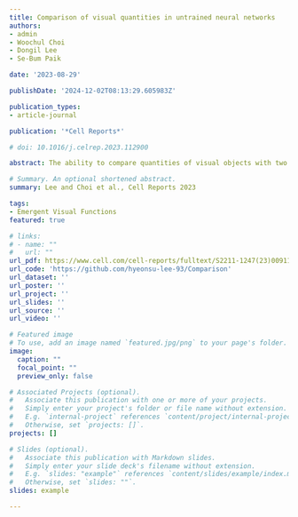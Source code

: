 ```yaml
---
title: Comparison of visual quantities in untrained neural networks
authors:
- admin
- Woochul Choi
- Dongil Lee
- Se-Bum Paik

date: '2023-08-29'

publishDate: '2024-12-02T08:13:29.605983Z'

publication_types:
- article-journal

publication: '*Cell Reports*'

# doi: 10.1016/j.celrep.2023.112900

abstract: The ability to compare quantities of visual objects with two distinct measures, proportion and difference, is observed even in newborn animals. However, how this function originates in the brain, even before visual experience, remains unknown. Here, we propose a model in which neuronal tuning for quantity comparisons can arise spontaneously in completely untrained neural circuits. Using a biologically inspired model neural network, we ﬁnd that single units selective to proportions and differences between visual quantities emerge in randomly initialized feedforward wirings and that they enable the network to perform quantity comparison tasks. Notably, we ﬁnd that two distinct tunings to proportion and difference originate from a random summation of monotonic, nonlinear neural activities and that a slight difference in the nonlinear response function determines the type of measure. Our results suggest that visual quantity comparisons are primitive types of functions that can emerge spontaneously before learning in young brains.

# Summary. An optional shortened abstract.
summary: Lee and Choi et al., Cell Reports 2023

tags:
- Emergent Visual Functions
featured: true

# links:
# - name: ""
#   url: ""
url_pdf: https://www.cell.com/cell-reports/fulltext/S2211-1247(23)00911-7
url_code: 'https://github.com/hyeonsu-lee-93/Comparison'
url_dataset: ''
url_poster: ''
url_project: ''
url_slides: ''
url_source: ''
url_video: ''

# Featured image
# To use, add an image named `featured.jpg/png` to your page's folder. 
image:
  caption: ""
  focal_point: ""
  preview_only: false

# Associated Projects (optional).
#   Associate this publication with one or more of your projects.
#   Simply enter your project's folder or file name without extension.
#   E.g. `internal-project` references `content/project/internal-project/index.md`.
#   Otherwise, set `projects: []`.
projects: []

# Slides (optional).
#   Associate this publication with Markdown slides.
#   Simply enter your slide deck's filename without extension.
#   E.g. `slides: "example"` references `content/slides/example/index.md`.
#   Otherwise, set `slides: ""`.
slides: example

---
```

